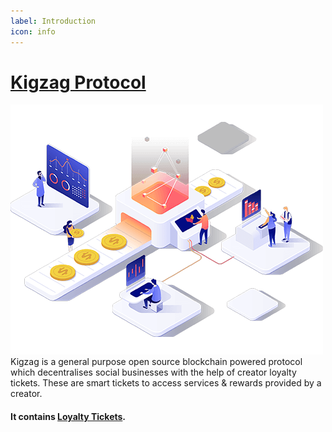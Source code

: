```yaml
---
label: Introduction
icon: info
---
```


# [Kigzag Protocol](https://kigzag.com/)

![Smart Contract Flow Diagram](./assets/social_token_development1.png)
Kigzag is a general purpose open source blockchain powered protocol which decentralises social businesses with the help of creator loyalty tickets.
These are smart tickets to access services & rewards provided by a creator. 

#### It contains [Loyalty Tickets](./tokens/Loyalty-tokens/tokens).

<!-- ## Documentation

White paper & Docs for Kigzag Protocol is currently under development.

## Tests

For tests please refer to [`README`](https://github.com/Kigzag/KigzagContractsV1/blob/main/test/README.md) from test folder. -->
